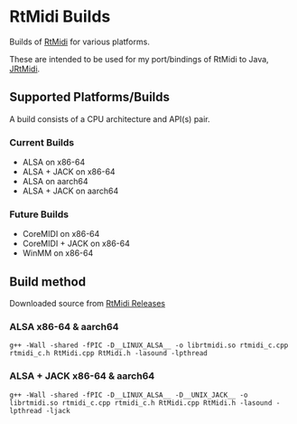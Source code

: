 # RtMidi Builds

Builds of [RtMidi](https://github.com/thestk/rtmidi) for various platforms.

These are intended to be used for my port/bindings of RtMidi to Java,
[JRtMidi](https://github.com/basshelal/JRtMidi).

## Supported Platforms/Builds

A build consists of a CPU architecture and API(s) pair.

### Current Builds

* ALSA on x86-64
* ALSA + JACK on x86-64
* ALSA on aarch64
* ALSA + JACK on aarch64

### Future Builds

* CoreMIDI on x86-64
* CoreMIDI + JACK on x86-64
* WinMM on x86-64

## Build method

Downloaded source from 
[RtMidi Releases](https://github.com/thestk/rtmidi/releases)

### ALSA x86-64 & aarch64

`g++ -Wall -shared -fPIC -D__LINUX_ALSA__ -o librtmidi.so rtmidi_c.cpp rtmidi_c.h RtMidi.cpp RtMidi.h -lasound -lpthread`

### ALSA + JACK x86-64 & aarch64

`g++ -Wall -shared -fPIC -D__LINUX_ALSA__ -D__UNIX_JACK__ -o librtmidi.so rtmidi_c.cpp rtmidi_c.h RtMidi.cpp RtMidi.h -lasound -lpthread -ljack`